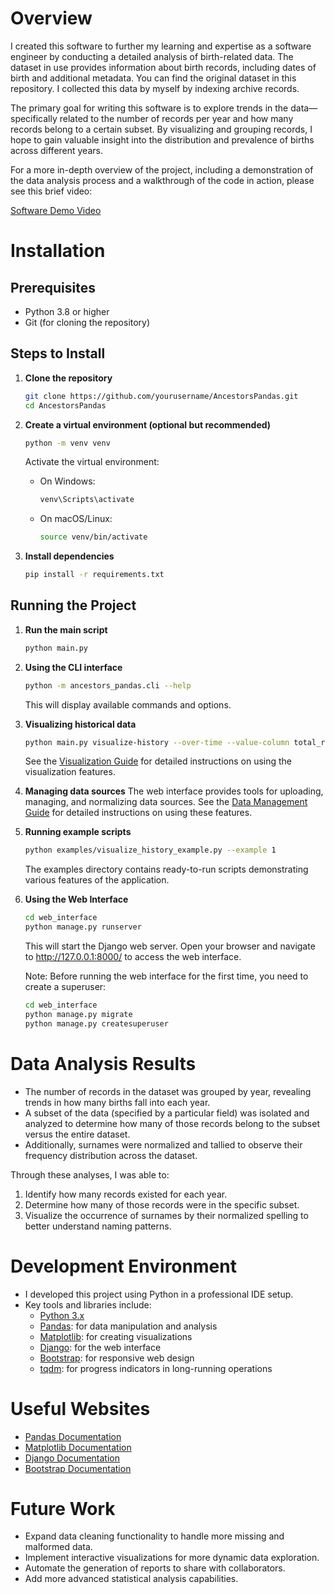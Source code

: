 # Overview
I created this software to further my learning and expertise as a software engineer by conducting a detailed analysis of birth-related data. The dataset in use provides information about birth records, including dates of birth and additional metadata. You can find the original dataset in this repository. I collected this data by myself by indexing archive records. 

The primary goal for writing this software is to explore trends in the data—specifically related to the number of records per year and how many records belong to a certain subset. By visualizing and grouping records, I hope to gain valuable insight into the distribution and prevalence of births across different years.

For a more in-depth overview of the project, including a demonstration of the data analysis process and a walkthrough of the code in action, please see this brief video:

[Software Demo Video](http://youtube.link.goes.here)

# Installation

## Prerequisites
- Python 3.8 or higher
- Git (for cloning the repository)

## Steps to Install

1. **Clone the repository**
   ```bash
   git clone https://github.com/yourusername/AncestorsPandas.git
   cd AncestorsPandas
   ```

2. **Create a virtual environment (optional but recommended)**
   ```bash
   python -m venv venv
   ```

   Activate the virtual environment:
   - On Windows:
     ```bash
     venv\Scripts\activate
     ```
   - On macOS/Linux:
     ```bash
     source venv/bin/activate
     ```

3. **Install dependencies**
   ```bash
   pip install -r requirements.txt
   ```

## Running the Project

1. **Run the main script**
   ```bash
   python main.py
   ```

2. **Using the CLI interface**
   ```bash
   python -m ancestors_pandas.cli --help
   ```
   This will display available commands and options.

3. **Visualizing historical data**
   ```bash
   python main.py visualize-history --over-time --value-column total_records
   ```
   See the [Visualization Guide](docs/visualization_guide.md) for detailed instructions on using the visualization features.

4. **Managing data sources**
   The web interface provides tools for uploading, managing, and normalizing data sources.
   See the [Data Management Guide](docs/data_management_guide.md) for detailed instructions on using these features.

5. **Running example scripts**
   ```bash
   python examples/visualize_history_example.py --example 1
   ```
   The examples directory contains ready-to-run scripts demonstrating various features of the application.

5. **Using the Web Interface**
   ```bash
   cd web_interface
   python manage.py runserver
   ```
   This will start the Django web server. Open your browser and navigate to http://127.0.0.1:8000/ to access the web interface.

   Note: Before running the web interface for the first time, you need to create a superuser:
   ```bash
   cd web_interface
   python manage.py migrate
   python manage.py createsuperuser
   ```

# Data Analysis Results
- The number of records in the dataset was grouped by year, revealing trends in how many births fall into each year.
- A subset of the data (specified by a particular field) was isolated and analyzed to determine how many of those records belong to the subset versus the entire dataset.
- Additionally, surnames were normalized and tallied to observe their frequency distribution across the dataset.

Through these analyses, I was able to:
1. Identify how many records existed for each year.
2. Determine how many of those records were in the specific subset.
3. Visualize the occurrence of surnames by their normalized spelling to better understand naming patterns.

# Development Environment
- I developed this project using Python in a professional IDE setup.
- Key tools and libraries include:
  - [Python 3.x](https://www.python.org/)   
  - [Pandas](https://pandas.pydata.org/): for data manipulation and analysis   
  - [Matplotlib](https://matplotlib.org/): for creating visualizations   
  - [Django](https://www.djangoproject.com/): for the web interface   
  - [Bootstrap](https://getbootstrap.com/): for responsive web design   
  - [tqdm](https://github.com/tqdm/tqdm): for progress indicators in long-running operations   

# Useful Websites
- [Pandas Documentation](https://pandas.pydata.org/docs/)
- [Matplotlib Documentation](https://matplotlib.org/stable/index.html)
- [Django Documentation](https://docs.djangoproject.com/)
- [Bootstrap Documentation](https://getbootstrap.com/docs/)

# Future Work
- Expand data cleaning functionality to handle more missing and malformed data.
- Implement interactive visualizations for more dynamic data exploration.
- Automate the generation of reports to share with collaborators.
- Add more advanced statistical analysis capabilities.
